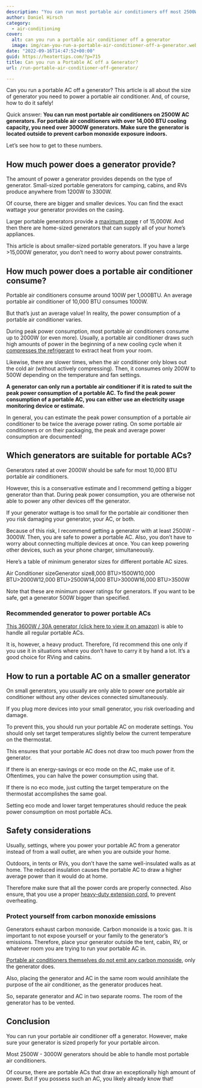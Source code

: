 ```yaml
---
description: "You can run most portable air conditioners off most 2500W generators. Make sure you separate generator and portable AC in separate locations."
author: Daniel Hirsch
category:
  - air-conditioning
cover:
  alt: can you run a portable air conditioner off a generator
  image: img/can-you-run-a-portable-air-conditioner-off-a-generator.webp
date: "2022-09-16T14:47:52+00:00"
guid: https://heatertips.com/?p=715
title: Can you run a Portable AC off a Generator?
url: /run-portable-air-conditioner-off-generator/

---
```

Can you run a portable AC off a generator? This article is all about the size of generator you need to power a portable air conditioner. And, of course, how to do it safely!

Quick answer: **You can run most portable air conditioners on 2500W AC generators. For portable air conditioners with over 14,000 BTU cooling capacity, you need over 3000W generators. Make sure the generator is located outside to prevent carbon monoxide exposure indoors.**

Let’s see how to get to these numbers.

## How much power does a generator provide?

The amount of power a generator provides depends on the type of generator. Small-sized portable generators for camping, cabins, and RVs produce anywhere from 1200W to 3300W.

Of course, there are bigger and smaller devices. You can find the exact wattage your generator provides on the casing.

Larger portable generators provide a [maximum powe](https://www.artplumbingandac.com/home-generators/how-much-power-does-your-backup-generator-produce/) r of 15,000W. And then there are home-sized generators that can supply all of your home’s appliances.

This article is about smaller-sized portable generators. If you have a large >15,000W generator, you don’t need to worry about power constraints.

## How much power does a portable air conditioner consume?

Portable air conditioners consume around 100W per 1,000BTU. An average portable air conditioner of 10,000 BTU consumes 1000W.

But that’s just an average value! In reality, the power consumption of a portable air conditioner varies.

During peak power consumption, most portable air conditioners consume up to 2000W (or even more). Usually, a portable air conditioner draws such high amounts of power in the beginning of a new cooling cycle when it [compresses the refrigerant](/how-does-a-portable-air-conditioner-work/) to extract heat from your room.

Likewise, there are slower times, when the air conditioner only blows out the cold air (without actively compressing). Then, it consumes only 200W to 500W depending on the temperature and fan settings.

**A generator can only run a portable air conditioner if it is rated to suit the peak power consumption of a portable AC. To find the peak power consumption of a portable AC, you can either use an electricity usage monitoring device or estimate.**

In general, you can estimate the peak power consumption of a portable air conditioner to be twice the average power rating. On some portable air conditioners or on their packaging, the peak and average power consumption are documented!

## Which generators are suitable for portable ACs?

Generators rated at over 2000W should be safe for most 10,000 BTU portable air conditioners.

However, this is a conservative estimate and I recommend getting a bigger generator than that. During peak power consumption, you are otherwise not able to power any other devices off the generator.

If your generator wattage is too small for the portable air conditioner then you risk damaging your generator, your AC, or both.

Because of this risk, I recommend getting a generator with at least 2500W - 3000W. Then, you are safe to power a portable AC. Also, you don’t have to worry about connecting multiple devices at once. You can keep powering other devices, such as your phone charger, simultaneously.

Here’s a table of minimum generator sizes for different portable AC sizes.

Air Conditioner sizeGenerator size8,000 BTU>1500W10,000 BTU>2000W12,000 BTU>2500W14,000 BTU>3000W16,000 BTU>3500W

Note that these are minimum power ratings for generators. If you want to be safe, get a generator 500W bigger than specified.

### Recommended generator to power portable ACs

[This 3600W / 30A generator (click here to view it on amazon)](https://amzn.to/3DDEQ54) is able to handle all regular portable ACs.

It is, however, a heavy product. Therefore, I’d recommend this one only if you use it in situations where you don’t have to carry it by hand a lot. It’s a good choice for RVing and cabins.

## How to run a portable AC on a smaller generator

On small generators, you usually are only able to power one portable air conditioner without any other devices connected simultaneously.

If you plug more devices into your small generator, you risk overloading and damage.

To prevent this, you should run your portable AC on moderate settings. You should only set target temperatures slightly below the current temperature on the thermostat.

This ensures that your portable AC does not draw too much power from the generator.

If there is an energy-savings or eco mode on the AC, make use of it. Oftentimes, you can halve the power consumption using that.

If there is no eco mode, just cutting the target temperature on the thermostat accomplishes the same goal.

Setting eco mode and lower target temperatures should reduce the peak power consumption on most portable ACs.

## Safety considerations

Usually, settings, where you power your portable AC from a generator instead of from a wall outlet, are when you are outside your home.

Outdoors, in tents or RVs, you don’t have the same well-insulated walls as at home. The reduced insulation causes the portable AC to draw a higher average power than it would do at home.

Therefore make sure that all the power cords are properly connected. Also ensure, that you use a proper [heavy-duty extension cord](/can-you-use-extension-cord-with-portable-air-conditioner/), to prevent overheating.

### Protect yourself from carbon monoxide emissions

Generators exhaust carbon monoxide. Carbon monoxide is a toxic gas. It is important to not expose yourself or your family to the generator’s emissions. Therefore, place your generator outside the tent, cabin, RV, or whatever room you are trying to run your portable AC in.

[Portable air conditioners themselves do not emit any carbon monoxide](/portable-air-conditioner-carbon-monoxide/), only the generator does.

Also, placing the generator and AC in the same room would annihilate the purpose of the air conditioner, as the generator produces heat.

So, separate generator and AC in two separate rooms. The room of the generator has to be vented.

## Conclusion

You can run your portable air conditioner off a generator. However, make sure your generator is sized properly for your portable aircon.

Most 2500W - 3000W generators should be able to handle most portable air conditioners.

Of course, there are portable ACs that draw an exceptionally high amount of power. But if you possess such an AC, you likely already know that!
